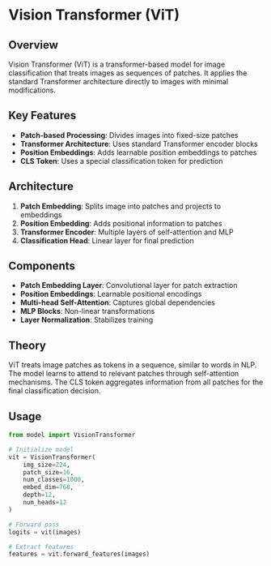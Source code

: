 # Vision Transformer (ViT)

## Overview
Vision Transformer (ViT) is a transformer-based model for image classification that treats images as sequences of patches. It applies the standard Transformer architecture directly to images with minimal modifications.

## Key Features
- **Patch-based Processing**: Divides images into fixed-size patches
- **Transformer Architecture**: Uses standard Transformer encoder blocks
- **Position Embeddings**: Adds learnable position embeddings to patches
- **CLS Token**: Uses a special classification token for prediction

## Architecture
1. **Patch Embedding**: Splits image into patches and projects to embeddings
2. **Position Embedding**: Adds positional information to patches
3. **Transformer Encoder**: Multiple layers of self-attention and MLP
4. **Classification Head**: Linear layer for final prediction

## Components
- **Patch Embedding Layer**: Convolutional layer for patch extraction
- **Position Embeddings**: Learnable positional encodings
- **Multi-head Self-Attention**: Captures global dependencies
- **MLP Blocks**: Non-linear transformations
- **Layer Normalization**: Stabilizes training

## Theory
ViT treats image patches as tokens in a sequence, similar to words in NLP. The model learns to attend to relevant patches through self-attention mechanisms. The CLS token aggregates information from all patches for the final classification decision.

## Usage
```python
from model import VisionTransformer

# Initialize model
vit = VisionTransformer(
    img_size=224,
    patch_size=16,
    num_classes=1000,
    embed_dim=768,
    depth=12,
    num_heads=12
)

# Forward pass
logits = vit(images)

# Extract features
features = vit.forward_features(images)